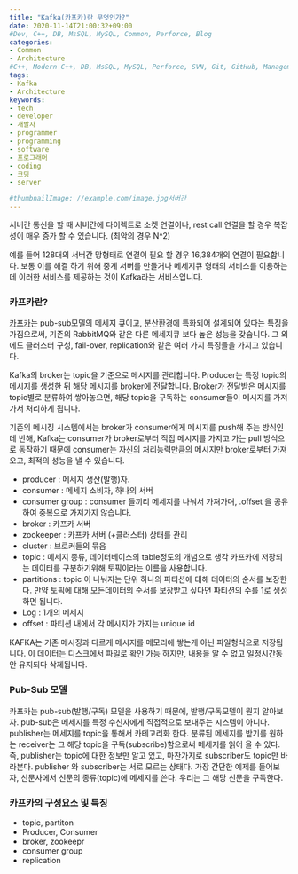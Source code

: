 ```yaml
---
title: "Kafka(카프카)란 무엇인가?"
date: 2020-11-14T21:00:32+09:00
#Dev, C++, DB, MsSQL, MySQL, Common, Perforce, Blog
categories:
- Common
- Architecture
#C++, Modern C++, DB, MsSQL, MySQL, Perforce, SVN, Git, GitHub, Management, Blog, Hugo, Architecture
tags:
- Kafka
- Architecture
keywords:
- tech
- developer
- 개발자
- programmer
- programming
- software
- 프로그래머
- coding
- 코딩
- server

#thumbnailImage: //example.com/image.jpg서버간
---
```


서버간 통신을 할 때 서버간에 다이렉트로 소켓 연결이나, rest call 연결을 할 경우 복잡성이 매우 증가 할 수 있습니다. (최악의 경우 N^2)

예를 들어 128대의 서버간 망형태로 연결이 필요 할 경우 16,384개의 연결이 필요합니다. 보통 이를 해결 하기 위해 중계 서버를 만들거나 메세지큐 형태의 서비스를 이용하는데 이러한 서비스를 제공하는 것이 Kafka라는 서비스입니다.

<!--more-->

  

  

### 카프카란?

[카프카](https://www.redhat.com/ko/topics/integration/what-is-apache-kafka)는 pub-sub모델의 메세지 큐이고, 분산환경에 특화되어 설계되어 있다는 특징을 가짐으로써, 기존의 RabbitMQ와 같은 다른 메세지큐 보다 높은 성능을 갖습니다. 그 외에도 클러스터 구성, fail-over, replication와 같은 여러 가지 특징들을 가지고 있습니다.

Kafka의 broker는 topic을 기준으로 메시지를 관리합니다. Producer는 특정 topic의 메시지를 생성한 뒤 해당 메시지를 broker에 전달합니다. Broker가 전달받은 메시지를 topic별로 분류하여 쌓아놓으면, 해당 topic을 구독하는 consumer들이 메시지를 가져가서 처리하게 됩니다.

기존의 메시징 시스템에서는 broker가 consumer에게 메시지를 push해 주는 방식인데 반해, Kafka는 consumer가 broker로부터 직접 메시지를 가지고 가는 pull 방식으로 동작하기 때문에 consumer는 자신의 처리능력만큼의 메시지만 broker로부터 가져오고, 최적의 성능을 낼 수 있습니다.

- producer : 메세지 생산(발행)자.
- consumer : 메세지 소비자, 하나의 서버
- consumer group : consumer 들끼리 메세지를 나눠서 가져가며, .offset 을 공유하여 중복으로 가져가지 않습니다.
- broker : 카프카 서버
- zookeeper : 카프카 서버 (+클러스터) 상태를 관리
- cluster : 브로커들의 묶음
- topic : 메세지 종류, 데이터베이스의 table정도의 개념으로 생각 카프카에 저장되는 데이터를 구분하기위해 토픽이라는 이름을 사용합니다.
- partitions : topic 이 나눠지는 단위 하나의 파티션에 대해 데이터의 순서를 보장한다. 만약 토픽에 대해 모든데이터의 순서를 보장받고 싶다면 파티션의 수를 1로 생성하면 됩니다. 
- Log : 1개의 메세지
- offset : 파티션 내에서 각 메시지가 가지는 unique id

KAFKA는 기존 메시징과 다르게 메시지를 메모리에 쌓는게 아닌 파일형식으로 저장됩니다. 이 데이터는 디스크에서 파일로 확인 가능 하지만, 내용을 알 수 없고 일정시간동안 유지되다 삭제됩니다.



  

  

### Pub-Sub 모델

카프카는 pub-sub(발행/구독) 모델을 사용하기 때문에, 발행/구독모델이 뭔지 알아보자. pub-sub은 메세지를 특정 수신자에게 직접적으로 보내주는 시스템이 아니다. publisher는 메세지를 topic을 통해서 카테고리화 한다. 분류된 메세지를 받기를 원하는 receiver는 그 해당 topic을 구독(subscribe)함으로써 메세지를 읽어 올 수 있다. 즉, publisher는 topic에 대한 정보만 알고 있고, 마찬가지로 subscriber도 topic만 바라본다. publisher 와 subscriber는 서로 모르는 상태다. 가장 간단한 예제를 들어보자, 신문사에서 신문의 종류(topic)에 메세지를 쓴다. 우리는 그 해당 신문을 구독한다.



  

  

### 카프카의 구성요소 및 특징

- topic, partiton
- Producer, Consumer
- broker, zookeepr
- consumer group
- replication